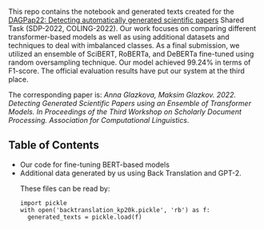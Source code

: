 This repo contains the notebook and generated texts created for the <a href='https://www.kaggle.com/competitions/detecting-generated-scientific-papers'>DAGPap22: Detecting automatically generated scientific papers</a> Shared Task (SDP-2022, COLING-2022). Our work focuses on comparing different transformer-based models as well as using additional datasets and techniques to deal with imbalanced classes. As a final submission, we utilized an ensemble of SciBERT, RoBERTa, and DeBERTa fine-tuned using random oversampling technique. Our model achieved 99.24% in terms of F1-score. The official evaluation results have put our system at the third place.

The corresponding paper is: <i>Anna Glazkova, Maksim Glazkov. 2022. Detecting Generated Scientific Papers using an Ensemble of Transformer Models. In Proceedings of the Third Workshop on Scholarly Document Processing. Association for Computational Linguistics</i>.

<h2>Table of Contents</h2>

<ul>
 <li>Our code for fine-tuning BERT-based models</li>
 <li>Additional data generated by us using Back Translation and GPT-2.</li>
 
 These files can be read by:
```
import pickle
with open('backtranslation_kp20k.pickle', 'rb') as f:
  generated_texts = pickle.load(f)
```
</ul>



